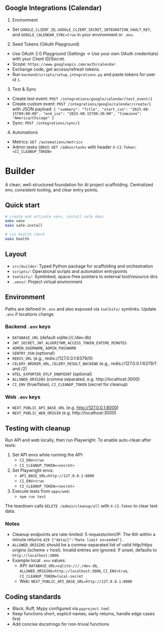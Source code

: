 ## Google Integrations (Calendar)

1. Environment
- Set `GOOGLE_CLIENT_ID`, `GOOGLE_CLIENT_SECRET`, `INTEGRATION_VAULT_KEY`, and `GOOGLE_CALENDAR_SYNC=true` in your environment or `.env`.

2. Seed Tokens (OAuth Playground)
- Use OAuth 2.0 Playground (Settings → Use your own OAuth credentials) with your Client ID/Secret.
- Scope: `https://www.googleapis.com/auth/calendar`.
- Exchange code, get access/refresh tokens.
- Run `backend/scripts/setup_integrations.py` and paste tokens for user id `1`.

3. Test & Sync
- Create test event: `POST /integrations/google/calendar/test_event/1`
- Create custom event: `POST /integrations/google/calendar/create/1` with JSON payload:
  `{ "summary": "Title", "start_iso": "2025-08-15T09:00:00", "end_iso": "2025-08-15T09:30:00", "timezone": "America/Chicago" }`
- Sync: `POST /integrations/sync/1`

4. Automations
- Metrics: `GET /automations/metrics`
- Admin tasks (dev): `GET /admin/tasks` with header `X-CI-Token: <CI_CLEANUP_TOKEN>`
# Builder

A clean, well-structured foundation for AI project scaffolding. Centralized env, consistent tooling, and clear entry points.

## Quick start

```bash
# create and activate venv, install safe deps
make venv
make safe-install

# run health check
make health
```

## Layout

- `src/builder`: Typed Python package for scaffolding and orchestration
- `scripts/`: Operational scripts and automation entrypoints
- `toolkits/`: Symlinked, space-free pointers to external tool/resource dirs
- `.venv/`: Project virtual environment

## Environment

Paths are defined in `.env` and also exposed via `toolkits/` symlinks. Update `.env` if locations change.

### Backend `.env` keys

- `DATABASE_URL` (default sqlite:///./dev.db)
- `JWT_SECRET`, `JWT_ALGORITHM`, `ACCESS_TOKEN_EXPIRE_MINUTES`
- `ADMIN_USERNAME`, `ADMIN_PASSWORD`
- `SENTRY_DSN` (optional)
- `REDIS_URL` (e.g., redis://127.0.0.1:6379/0)
- `CELERY_BROKER_URL`, `CELERY_RESULT_BACKEND` (e.g., redis://127.0.0.1:6379/1 and /2)
- `OTEL_EXPORTER_OTLP_ENDPOINT` (optional)
- `ALLOWED_ORIGINS` (comma separated, e.g. http://localhost:3000)
- `CI_ENV` (true/false), `CI_CLEANUP_TOKEN` (secret for cleanup)

### Web `.env` keys

- `NEXT_PUBLIC_API_BASE_URL` (e.g. http://127.0.0.1:8000)
- `NEXT_PUBLIC_WEB_ORIGIN` (e.g. http://localhost:3000)

## Testing with cleanup

Run API and web locally, then run Playwright. To enable auto-clean after tests:

1. Set API envs while running the API:
   - `CI_ENV=true`
   - `CI_CLEANUP_TOKEN=<secret>`
2. Set Playwright envs:
   - `API_BASE_URL=http://127.0.0.1:8000`
   - `CI_ENV=true`
   - `CI_CLEANUP_TOKEN=<secret>`
3. Execute tests from `apps/web`:
   - `npm run test`

The teardown calls `DELETE /admin/cleanup/all` with `X-CI-Token` to clear test data.

### Notes

- Cleanup endpoints are rate-limited: 5 requests/min/IP. The 6th within a minute returns `429 {"detail":"Rate limit exceeded"}`.
- `ALLOWED_ORIGINS` should be a comma-separated list of valid http/https origins (scheme + host). Invalid entries are ignored. If unset, defaults to `http://localhost:3000`.
- Example local `.env` values:
  - API: `DATABASE_URL=sqlite:///./dev.db`, `ALLOWED_ORIGINS=http://localhost:3000`, `CI_ENV=true`, `CI_CLEANUP_TOKEN=local-secret`
  - Web: `NEXT_PUBLIC_API_BASE_URL=http://127.0.0.1:8000`


## Coding standards

- Black, Ruff, Mypy configured via `pyproject.toml`
- Keep functions short, explicit names, early returns, handle edge cases first
- Add concise docstrings for non-trivial functions
